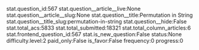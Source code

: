 stat.question_id:567
stat.question__article__live:None
stat.question__article__slug:None
stat.question__title:Permutation in String
stat.question__title_slug:permutation-in-string
stat.question__hide:False
stat.total_acs:5833
stat.total_submitted:18321
stat.total_column_articles:6
stat.frontend_question_id:567
stat.is_new_question:False
status:None
difficulty.level:2
paid_only:False
is_favor:False
frequency:0
progress:0
